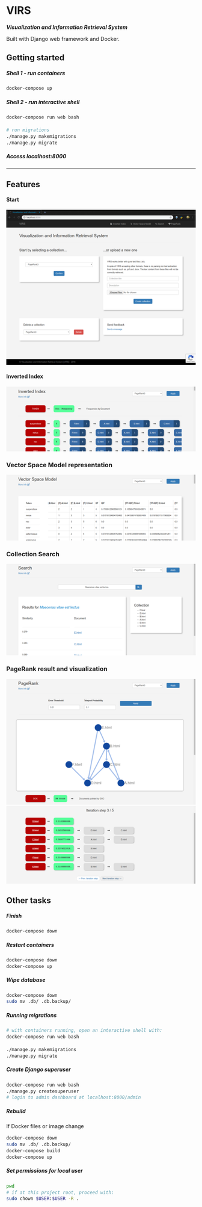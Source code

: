 VIRS
===
**_Visualization and Information Retrieval System_**

Built with Django web framework and Docker.

## Getting started

##### Shell 1 - run containers
```bash
docker-compose up
```

##### Shell 2 - run interactive shell

```bash
docker-compose run web bash

# run migrations
./manage.py makemigrations
./manage.py migrate
```

##### Access localhost:8000

---

## Features

#### Start
![Home page](screenshots/00_home.png)

#### Inverted Index
![Inverted Index page](screenshots/01_inverted_index.png)

### Vector Space Model representation
![Vector Space Model page](screenshots/02_vector_space_model.png)

### Collection Search
![Collection Search page](screenshots/03_search.png)

### PageRank result and visualization
![PageRank page](screenshots/04_pagerank.png)
![Collection Search page](screenshots/05_pagerank.png)


## Other tasks

##### Finish
```bash
docker-compose down
```

##### Restart containers
```bash
docker-compose down
docker-compose up
```

##### Wipe database
```bash
docker-compose down
sudo mv .db/ .db.backup/
```

##### Running migrations
```bash
# with containers running, open an interactive shell with:
docker-compose run web bash

./manage.py makemigrations
./manage.py migrate
```

##### Create Django superuser
```bash
docker-compose run web bash
./manage.py createsuperuser
# login to admin dashboard at localhost:8000/admin
```

##### Rebuild
If Docker files or image change
```bash
docker-compose down
sudo mv .db/ .db.backup/
docker-compose build
docker-compose up
```

##### Set permissions for local user
```bash
pwd
# if at this project root, proceed with:
sudo chown $USER:$USER -R .
```
